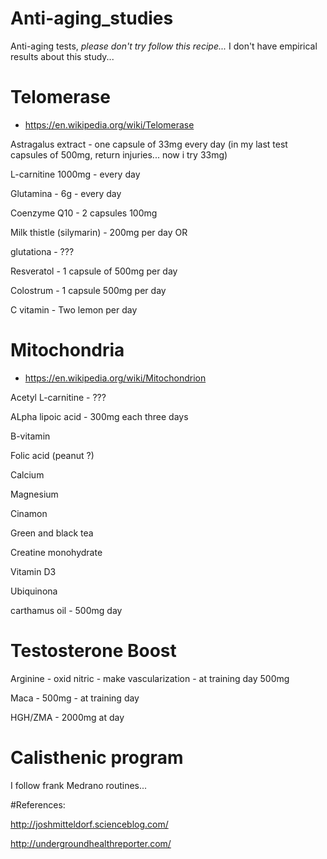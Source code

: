 # Anti-aging_studies
Anti-aging tests,  *please don't try follow this recipe...*
I don't have empirical results about this study...

# Telomerase 
- https://en.wikipedia.org/wiki/Telomerase

Astragalus extract  - one capsule of 33mg every day (in my last test capsules of 500mg, return injuries... now i try 33mg)

L-carnitine 1000mg - every day

Glutamina - 6g - every day

Coenzyme Q10 - 2 capsules 100mg

Milk thistle (silymarin) - 200mg per day  OR  

glutationa - ???

Resveratol - 1 capsule of 500mg per day

Colostrum - 1 capsule 500mg per day

C vitamin - Two lemon per day


# Mitochondria 
- https://en.wikipedia.org/wiki/Mitochondrion

Acetyl L-carnitine - ???

ALpha lipoic acid - 300mg each three days

B-vitamin

Folic acid (peanut ?)

Calcium 

Magnesium

Cinamon

Green and black tea

Creatine monohydrate

Vitamin D3

Ubiquinona

carthamus oil - 500mg day


# Testosterone Boost
Arginine - oxid nitric - make vascularization -  at training day 500mg

Maca - 500mg - at training day 

HGH/ZMA - 2000mg at day

# Calisthenic program 
I follow frank Medrano routines...

#References:

http://joshmitteldorf.scienceblog.com/

http://undergroundhealthreporter.com/

